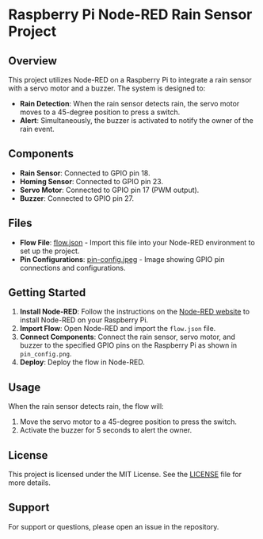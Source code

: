 # Raspberry Pi Node-RED Rain Sensor Project

## Overview

This project utilizes Node-RED on a Raspberry Pi to integrate a rain sensor with a servo motor and a buzzer. The system is designed to:

- **Rain Detection**: When the rain sensor detects rain, the servo motor moves to a 45-degree position to press a switch.
- **Alert**: Simultaneously, the buzzer is activated to notify the owner of the rain event.

## Components

- **Rain Sensor**: Connected to GPIO pin 18.
- **Homing Sensor**: Connected to GPIO pin 23.
- **Servo Motor**: Connected to GPIO pin 17 (PWM output).
- **Buzzer**: Connected to GPIO pin 27.

## Files

- **Flow File**: [flow.json](./flow.json) - Import this file into your Node-RED environment to set up the project.
- **Pin Configurations**: [pin-config.jpeg](./pin-config.jpeg) - Image showing GPIO pin connections and configurations.

## Getting Started

1. **Install Node-RED**: Follow the instructions on the [Node-RED website](https://nodered.org/docs/getting-started/) to install Node-RED on your Raspberry Pi.
2. **Import Flow**: Open Node-RED and import the `flow.json` file.
3. **Connect Components**: Connect the rain sensor, servo motor, and buzzer to the specified GPIO pins on the Raspberry Pi as shown in `pin_config.png`.
4. **Deploy**: Deploy the flow in Node-RED.

## Usage

When the rain sensor detects rain, the flow will:

1. Move the servo motor to a 45-degree position to press the switch.
2. Activate the buzzer for 5 seconds to alert the owner.

## License

This project is licensed under the MIT License. See the [LICENSE](../LICENSE) file for more details.

## Support

For support or questions, please open an issue in the repository.

